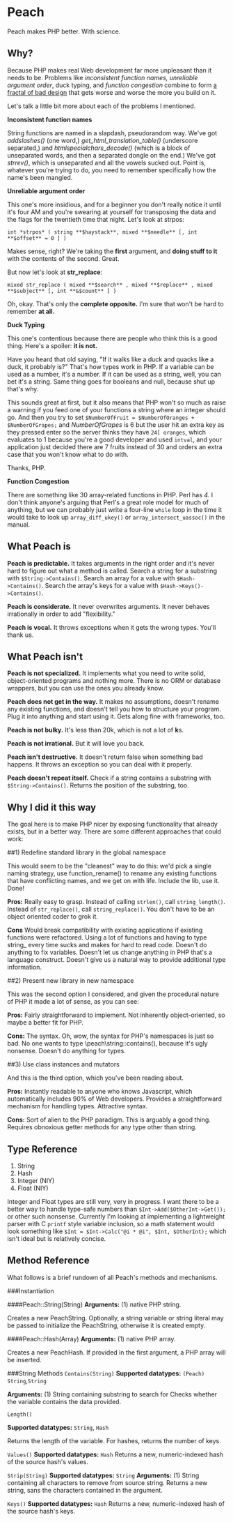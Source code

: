 Peach
=====

Peach makes PHP better. With science.

Why?
----

Because PHP makes real Web development far more unpleasant
than it needs to be. Problems like _inconsistent function
names,_ _unreliable argument order_, duck typing, and
_function congestion_ combine to form [a fractal of bad
design](http://me.veekun.com/blog/2012/04/09/php-a-fractal-of-bad-design/) that gets worse and worse
the more you build on it.

Let's talk a little bit more about each of the problems I
mentioned.

**Inconsistent function names**

String functions are named in a slapdash, pseudorandom way.
We've got *addslashes()* (one word,) *get_html_translation_table()*
(underscore separated,) and *htmlspecialchars_decode()* (which
is a block of unseparated words, and then a separated
dongle on the end.) We've got *strrev()*, which is unseparated
and all the vowels sucked out. Point is, whatever you're
trying to do, you need to remember specifically how the
name's been mangled.


**Unreliable argument order**

This one's more insidious, and for a beginner you don't really
notice it until it's four AM and you're swearing at yourself
for transposing the data and the flags for the twentieth
time that night. Let's look at strpos:

    int *strpos* ( string **$haystack**, mixed **$needle** [, int **$offset** = 0 ] )

Makes sense, right? We're taking the **first** argument, and 
**doing stuff to it** with the contents of the second. Great.

But now let's look at **str_replace**:

    mixed str_replace ( mixed **$search** , mixed **$replace** , mixed **$subject** [, int **&$count** ] )

Oh, okay. That's only the **complete opposite.** I'm sure that
won't be hard to remember **at all.**

**Duck Typing**

This one's contentious because there are people who think this
is a good thing. Here's a spoiler: **it is not.**

Have you heard that old saying, "If it walks like a duck and
quacks like a duck, it probably is?" That's how types work in
PHP. If a variable can be used as a number, it's a number. If
it can be used as a string, well, you can bet it's a string.
Same thing goes for booleans and null, because shut up that's
why.

This sounds great at first, but it also means that PHP won't
so much as raise a warning if you feed one of your functions
a string where an integer should go. And then you try to set
`$NumberOfFruit = $NumberOfOranges + $NumberOfGrapes;` and
*NumberOfGrapes* is 6 but the user hit an extra key as they
pressed enter so the server thinks they have `24[ oranges`,
which evaluates to 1 because you're a good developer and used
`intval`, and your application just decided there are 7 fruits
instead of 30 and orders an extra case that you won't know
what to do with.

Thanks, PHP.


**Function Congestion**

There are something like 30 array-related functions in PHP.
Perl has *4.* I don't think anyone's arguing that Perl's a
great role model for much of anything, but we can probably
just write a four-line `while` loop in the time it would take
to look up `array_diff_ukey()` or `array_intersect_uassoc()`
in the manual.


What Peach is
-------------

**Peach is predictable.** It takes arguments in the right order
and it's never hard to figure out what a method is called.
Search a string for a substring with `$String->Contains()`. Search
an array for a value with `$Hash->Contains()`. Search the
array's keys for a value with `$Hash->Keys()->Contains()`.

**Peach is considerate.** It never overwrites arguments. It
never behaves irrationally in order to add "flexibility."

**Peach is vocal.** It throws exceptions when it gets the wrong
types. You'll thank us.


What Peach isn't
----------------

**Peach is not specialized.** It implements what you need to
write solid, object-oriented programs and nothing more. There
is no ORM or database wrappers, but you can use the ones you
already know.

**Peach does not get in the way.** It makes no assumptions,
doesn't rename any existing functions, and doesn't tell you
how to structure your program. Plug it into anything and
start using it. Gets along fine with frameworks, too.

**Peach is not bulky.** It's less than 20k, which is not a
lot of **k**s. 

**Peach is not irrational.** But it will love you back.

**Peach isn't destructive.** It doesn't return false when
something bad happens. It throws an exception so you can
deal with it properly.

**Peach doesn't repeat itself.** Check if a string contains
a substring with `$String->Contains()`. Returns the position
of the substring, too.


Why I did it this way
---------------------

The goal here is to make PHP nicer by exposing functionality
that already exists, but in a better way. There are some
different approaches that could work:

##1) Redefine standard library in the global namespace

This would seem to be the "cleanest" way to do this: we'd
pick a single naming strategy, use function_rename() to rename
any existing functions that have conflicting names, and we
get on with life. Include the lib, use it. Done!

**Pros:** Really easy to grasp. Instead of calling `strlen()`,
call `string_length()`. Instead of `str_replace()`, call
`string_replace()`. You don't have to be an object
oriented coder to grok it.

**Cons** Would break compatibility with existing applications if
existing functions were refactored. Using a lot of functions and
having to type string_ every time sucks and makes for hard to
read code. Doesn't do anything to fix variables. Doesn't let us
change anything in PHP that's a language construct. Doesn't give
us a natural way to provide additional type information.

##2) Present new library in new namespace

This was the second option I considered, and given the
procedural nature of PHP it made a lot of sense, as you can see:

**Pros:** Fairly straightforward to implement. Not inherently
object-oriented, so maybe a better fit for PHP.

**Cons:** The syntax. Oh, wow, the syntax for PHP's namespaces
is just so bad. No one wants to type \peach\string::contains(),
because it's ugly nonsense. Doesn't do anything for types.

##3) Use class instances and mutators

And this is the third option, which you've been reading about.

**Pros:** Instantly readable to anyone who knows Javascript,
which automatically includes 90% of Web developers. Provides
a straightforward mechanism for handling types. Attractive
syntax.

**Cons:** Sort of alien to the PHP paradigm. This is arguably
a good thing. Requires obnoxious getter methods for any type
other than string.

Type Reference
------------

1. String
2. Hash
3. Integer (NIY)
4. Float (NIY)

Integer and Float types are still very, very in progress. I want
there to be a better way to handle type-safe numbers than
`$Int->Add($OtherInt->Get());` or other such nonsense. Currently
I'm looking at implementing a lightweight parser with C `printf`
style variable inclusion, so a math statement would look something
like `$Int = $Int->Calc("@i * @i", $Int, $OtherInt);` which
isn't ideal but is relatively concise.


Method Reference
--------------

What follows is a brief rundown of all Peach's methods and mechanisms.

###Instantiation

####Peach::String(String)
**Arguments:** (1) native PHP string.

Creates a new PeachString. Optionally, a string variable or string literal
may be passed to initialize the PeachString, otherwise it is created empty.

####Peach::Hash(Array)
**Arguments:** (1) native PHP array.

Creates a new PeachHash. If provided in the first argument, a PHP array
will be inserted.


###String Methods
`Contains(String)`
**Supported datatypes:** `(Peach) String`,`String`

**Arguments:** (1) String containing substring to search for
Checks whether the variable contains the data provided.

`Length()`

**Supported datatypes:** `String`, `Hash`

Returns the length of the variable. For hashes, returns the number
of keys.

`Values()`
**Supported datatypes:** `Hash`
Returns a new, numeric-indexed hash of the source hash's values.

`Strip(String)`
**Supported datatypes:** `String`
**Arguments:** (1) String containing all characters to remove
from source string. 
Returns a new string, sans the characters contained in the argument.

`Keys()`
**Supported datatypes:** `Hash`
Returns a new, numeric-indexed hash of the source hash's keys.
